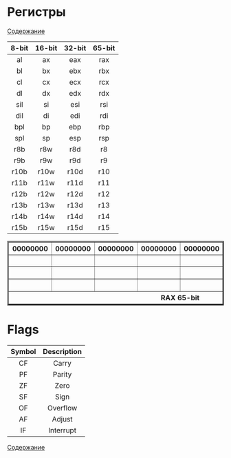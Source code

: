 # Регистры
[Содержание](../README.md)

| 8-bit | 16-bit | 32-bit | 65-bit |
| :---: | :---:  | :---:  | :---:  |
| al | ax | eax | rax |
| bl | bx | ebx | rbx |
| cl | cx | ecx | rcx |
| dl | dx | edx | rdx |
| sil | si | esi | rsi |
| dil | di | edi | rdi |
| bpl | bp | ebp | rbp |
| spl | sp | esp | rsp |
| r8b | r8w | r8d | r8 |
| r9b | r9w | r9d | r9 |
| r10b | r10w | r10d | r10 |
| r11b | r11w | r11d | r11 |
| r12b | r12w | r12d | r12 |
| r13b | r13w | r13d | r13 |
| r14b | r14w | r14d | r14 |
| r15b | r15w | r15d |  r15|

<table border="3" align="center">
	<tbody>
		<tr>
			<th> 00000000 </th>
			<th> 00000000 </th>
			<th> 00000000 </th>
			<th> 00000000 </th>
			<th> 00000000 </th>
			<th> 00000000 </th>
			<th> 00000000 </th>
			<th> 00000000 </th>
		</tr>
		<tr>
			<td></td>
			<td></td>
			<td></td>
			<td></td>
			<td></td>
			<td></td>
			<td></td>
			<td> AL 8-bit </td>
		</tr>
		<tr>
			<td></td>
			<td></td>
			<td></td>
			<td></td>
			<td></td>
			<td></td>
			<th colspan="2"> AX 16-bit </th>
		</tr>
		<tr>
			<td></td>
			<td></td>
			<td></td>
			<td></td>
			<th colspan="4"> EAX 32-bit </th>
		</tr>
		<tr>
			<th colspan="8"> RAX 65-bit </th>
		</tr>
	</tbody>
</table>

# Flags
| Symbol | Description |
| :---: | :---: |
| CF | Carry |
| PF | Parity  |
| ZF | Zero  |
| SF | Sign  |
| OF | Overflow  |
| AF | Adjust  |
| IF | Interrupt  |

[Содержание](../README.md)
